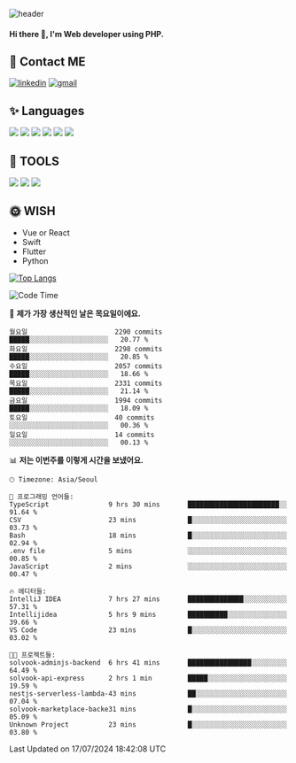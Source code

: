 ![header](https://capsule-render.vercel.app/api?type=waving&color=auto&height=300&section=header&text=Elin&fontSize=90&animation=twinkling)

#### Hi there 👋, I'm <b>Web developer</b> using PHP. ####

<!--
- 🔭 I’m currently working on Uniwill
- 🌱 I’m currently learning Vue or React or Python.
-->

<!---#### I am PHP developer --->

## 💌 Contact ME ###
[<img src='https://img.shields.io/badge/-EunjiKo-%230A66C2?style=flat-square&logo=LinkedIn&logoColor=white' alt='linkedin'>](https://www.linkedin.com/in/https://www.linkedin.com/in/eunji-ko-00a907164//)  [<img src='https://img.shields.io/badge/-einee214%40gmail.com-%23EA4335?style=flat-square&logo=Gmail&logoColor=white' alt='gmail'>](einee214@gmail.com)  


## ✨ Languages
<img src='https://img.shields.io/badge/-PHP-%23777BB4?style=for-the-badge&logo=PHP&logoColor=white'> <img src='https://img.shields.io/badge/-Laravel-%23FF2D20?style=for-the-badge&logo=Laravel&logoColor=white'> <img src='https://img.shields.io/badge/Jquery-%230769AD?style=for-the-badge&logo=Jquery&logoColor=white'> <img src='https://img.shields.io/badge/CSS3-%231572B6?style=for-the-badge&logo=CSS3&logoColor=white'> <img src='https://img.shields.io/badge/Bootstrap-%237952B3?style=for-the-badge&logo=Bootstrap&logoColor=white' > <img src='https://img.shields.io/badge/MySQL-%234479A1?style=for-the-badge&logo=MySQL&logoColor=white' >

## 🌷 TOOLS
<img src='https://img.shields.io/badge/PHPSTORM-%23000000?style=for-the-badge&logo=PhpStorm&logoColor=white' > <img src='https://img.shields.io/badge/GitLab-%23FCA121?style=for-the-badge&logo=GitLab&logoColor=white' > <img src='https://img.shields.io/badge/GitHub-%23181717?style=for-the-badge&logo=GitHub&logoColor=white'>


## 🌞 WISH
- Vue or React
- Swift
- Flutter
- Python


[![Top Langs](https://github-readme-stats.vercel.app/api/top-langs/?username=ein214&layout=compact)](https://github.com/anuraghazra/github-readme-stats)

<!--START_SECTION:waka-->
![Code Time](http://img.shields.io/badge/Code%20Time-3%2C627%20hrs%2046%20mins-blue)

📅 **제가 가장 생산적인 날은 목요일이에요.** 

```text
월요일                      2290 commits        █████░░░░░░░░░░░░░░░░░░░░   20.77 % 
화요일                      2298 commits        █████░░░░░░░░░░░░░░░░░░░░   20.85 % 
수요일                      2057 commits        █████░░░░░░░░░░░░░░░░░░░░   18.66 % 
목요일                      2331 commits        █████░░░░░░░░░░░░░░░░░░░░   21.14 % 
금요일                      1994 commits        █████░░░░░░░░░░░░░░░░░░░░   18.09 % 
토요일                      40 commits          ░░░░░░░░░░░░░░░░░░░░░░░░░   00.36 % 
일요일                      14 commits          ░░░░░░░░░░░░░░░░░░░░░░░░░   00.13 % 
```


📊 **저는 이번주를 이렇게 시간을 보냈어요.** 

```text
🕑︎ Timezone: Asia/Seoul

💬 프로그래밍 언어들: 
TypeScript               9 hrs 30 mins       ███████████████████████░░   91.64 % 
CSV                      23 mins             █░░░░░░░░░░░░░░░░░░░░░░░░   03.73 % 
Bash                     18 mins             █░░░░░░░░░░░░░░░░░░░░░░░░   02.94 % 
.env file                5 mins              ░░░░░░░░░░░░░░░░░░░░░░░░░   00.85 % 
JavaScript               2 mins              ░░░░░░░░░░░░░░░░░░░░░░░░░   00.47 % 

🔥 에디터들: 
IntelliJ IDEA            7 hrs 27 mins       ██████████████░░░░░░░░░░░   57.31 % 
Intellijidea             5 hrs 9 mins        ██████████░░░░░░░░░░░░░░░   39.66 % 
VS Code                  23 mins             █░░░░░░░░░░░░░░░░░░░░░░░░   03.02 % 

🐱‍💻 프로젝트들: 
solvook-adminjs-backend  6 hrs 41 mins       ████████████████░░░░░░░░░   64.49 % 
solvook-api-express      2 hrs 1 min         █████░░░░░░░░░░░░░░░░░░░░   19.59 % 
nestjs-serverless-lambda-43 mins             ██░░░░░░░░░░░░░░░░░░░░░░░   07.04 % 
solvook-marketplace-backe31 mins             █░░░░░░░░░░░░░░░░░░░░░░░░   05.09 % 
Unknown Project          23 mins             █░░░░░░░░░░░░░░░░░░░░░░░░   03.80 % 
```


 Last Updated on 17/07/2024 18:42:08 UTC
<!--END_SECTION:waka-->

<!---![GitHub stats](https://github-readme-stats.vercel.app/api?username=ein214&show_icons=true&theme=dracula)  --->



